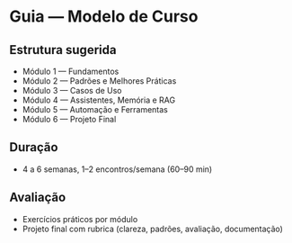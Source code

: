 # Guia — Modelo de Curso

## Estrutura sugerida
- Módulo 1 — Fundamentos
- Módulo 2 — Padrões e Melhores Práticas
- Módulo 3 — Casos de Uso
- Módulo 4 — Assistentes, Memória e RAG
- Módulo 5 — Automação e Ferramentas
- Módulo 6 — Projeto Final

## Duração
- 4 a 6 semanas, 1–2 encontros/semana (60–90 min)

## Avaliação
- Exercícios práticos por módulo
- Projeto final com rubrica (clareza, padrões, avaliação, documentação)

